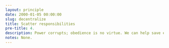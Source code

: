 ```yaml
---
layout: principle
date: 2000-01-05 00:00:00
slug: decentralize
title: Scatter responsibilities
pre-title: 4.
description: Power corrupts; obedience is no virtue. We can help save each other by decentralizing responsibilities.
notes: None.
---
```

